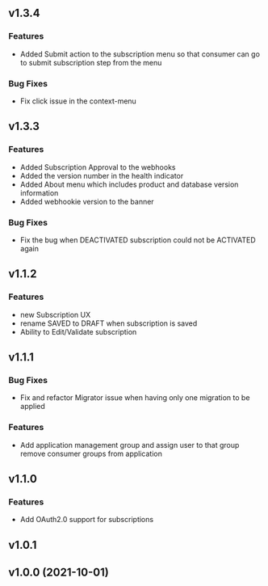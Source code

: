<a name="v1.3.4"></a>
## v1.3.4

### Features

* Added Submit action to the subscription menu so that consumer can go to submit subscription step from the menu

### Bug Fixes

* Fix click issue in the context-menu

<a name="v1.3.3"></a>
## v1.3.3

### Features

* Added Subscription Approval to the webhooks
* Added the version number in the health indicator
* Added About menu which includes product and database version information
* Added webhookie version to the banner

### Bug Fixes

* Fix the bug when DEACTIVATED subscription could not be ACTIVATED again

<a name="v1.2.0"></a>
## v1.1.2

### Features

* new Subscription UX
* rename SAVED to DRAFT when subscription is saved
* Ability to Edit/Validate subscription

<a name="v1.1.1"></a>
## v1.1.1

### Bug Fixes

* Fix and refactor Migrator issue when having only one migration to be applied

### Features

* Add application management group and assign user to that group remove consumer groups from application


<a name="v1.1.0"></a>
## v1.1.0

### Features

* Add OAuth2.0 support for subscriptions

<a name="v1.0.1"></a>
## v1.0.1


<a name="v1.0.0"></a>
## v1.0.0 (2021-10-01)

